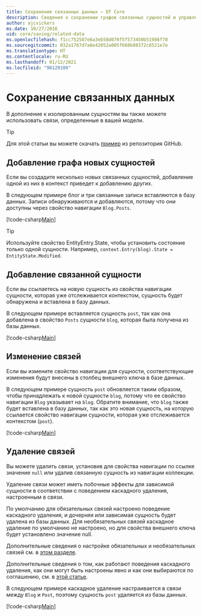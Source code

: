 ```yaml
---
title: Сохранение связанных данных — EF Core
description: Сведения о сохранении графов связанных сущностей и управлении связями в Entity Framework Core
author: ajcvickers
ms.date: 10/27/2016
uid: core/saving/related-data
ms.openlocfilehash: f1cc752587e6a3eb58d070f5f573450b51986f70
ms.sourcegitcommit: 032a1767d7a6e42052a005f660b80372c6521e7e
ms.translationtype: HT
ms.contentlocale: ru-RU
ms.lasthandoff: 01/12/2021
ms.locfileid: "98129100"
---
```

# <a name="saving-related-data"></a>Сохранение связанных данных

В дополнение к изолированным сущностям вы также можете использовать связи, определенные в вашей модели.

> [!TIP]
> Для этой статьи вы можете скачать [пример](https://github.com/dotnet/EntityFramework.Docs/tree/master/samples/core/Saving/RelatedData/) из репозитория GitHub.

## <a name="adding-a-graph-of-new-entities"></a>Добавление графа новых сущностей

Если вы создадите несколько новых связанных сущностей, добавление одной из них в контекст приведет к добавлению других.

В следующем примере блог и три связанные записи вставляются в базу данных. Записи обнаруживаются и добавляются, потому что они доступны через свойство навигации `Blog.Posts`.

[!code-csharp[Main](../../../samples/core/Saving/RelatedData/Sample.cs#AddingGraphOfEntities)]

> [!TIP]
> Используйте свойство EntityEntry.State, чтобы установить состояние только одной сущности. Например, `context.Entry(blog).State = EntityState.Modified`.

## <a name="adding-a-related-entity"></a>Добавление связанной сущности

Если вы ссылаетесь на новую сущность из свойства навигации сущности, которая уже отслеживается контекстом, сущность будет обнаружена и вставлена в базу данных.

В следующем примере вставляется сущность `post`, так как она добавлена в свойство `Posts` сущности `blog`, которая была получена из базы данных.

[!code-csharp[Main](../../../samples/core/Saving/RelatedData/Sample.cs#AddingRelatedEntity)]

## <a name="changing-relationships"></a>Изменение связей

Если вы измените свойство навигации для сущности, соответствующие изменения будут внесены в столбец внешнего ключа в базе данных.

В следующем примере сущность `post` обновляется таким образом, чтобы принадлежать к новой сущности `blog`, потому что ее свойство навигации `Blog` указывает на `blog`. Обратите внимание, что `blog` также будет вставлена в базу данных, так как это новая сущность, на которую ссылается свойство навигации сущности, которая уже отслеживается контекстом (`post`).

[!code-csharp[Main](../../../samples/core/Saving/RelatedData/Sample.cs#ChangingRelationships)]

## <a name="removing-relationships"></a>Удаление связей

Вы можете удалить связи, установив для свойства навигации по ссылке значение `null` или удалив связанную сущность из навигации коллекции.

Удаление связи может иметь побочные эффекты для зависимой сущности в соответствии с поведением каскадного удаления, настроенным в связи.

По умолчанию для обязательных связей настроено поведение каскадного удаления, и дочерняя или зависимая сущность будет удалена из базы данных. Для необязательных связей каскадное удаление по умолчанию не настроено, но для свойства внешнего ключа будет установлено значение null.

Дополнительные сведения о настройке обязательных и необязательных связей см. в [этом разделе](xref:core/modeling/relationships#required-and-optional-relationships).

Дополнительные сведения о том, как работают поведения каскадного удаления, как они могут быть настроены явно и как они выбираются по соглашению, см. в [этой статье](xref:core/saving/cascade-delete).

В следующем примере каскадное удаление настраивается в связи между `Blog` ​​и `Post`, поэтому сущность `post` удаляется из базы данных.

[!code-csharp[Main](../../../samples/core/Saving/RelatedData/Sample.cs#RemovingRelationships)]
